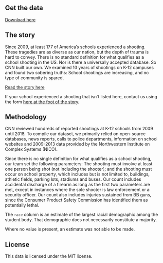 ## Get the data

[Download here](https://github.com/cnnlabs/cnn-school-shooting-data/blob/master/data.csv)

## The story

Since 2009, at least 177 of America’s schools experienced a shooting. These tragedies are as diverse as our nation, but the depth of trauma is hard to convey. There is no standard definition for what qualifies as a school shooting in the US. Nor is there a universally accepted database. So CNN built our own. We examined 10 years of shootings on K-12 campuses and found two sobering truths: School shootings are increasing, and no type of community is spared.

[Read the story here](http://cnn.com/schoolshootings)

If your school experienced a shooting that isn’t listed here, contact us using the form [here at the foot of the story](http://cnn.com/interactive/2019/07/us/ten-years-of-school-shootings-trnd/#methodology).


## Methodology

CNN reviewed hundreds of reported shootings at K-12 schools from 2009 until 2018. To compile our dataset, we primarily relied on open-source databases, news reports, calls to police departments, information on school websites and 2009-2013 data provided by the Northwestern Institute on Complex Systems (NICO).

Since there is no single definition for what qualifies as a school shooting, our team set the following parameters: The shooting must involve at least one person being shot (not including the shooter); and the shooting must occur on school property, which includes but is not limited to, buildings, athletic fields, parking lots, stadiums and buses. Our count includes accidental discharge of a firearm as long as the first two parameters are met, except in instances where the sole shooter is law enforcement or a security officer. Our count also includes injuries sustained from BB guns, since the Consumer Product Safety Commission has identified them as potentially lethal.

The `race` column is  an estimate of the largest racial demographic among the student body. That demographic does not necessarily constitute a majority.

Where no value is present, an estimate was not able to be made.

## License

This data is licensed under the MIT license.

